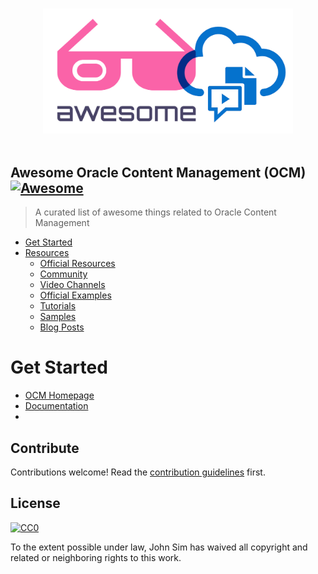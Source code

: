 <p align="center">
  <br>
  <img width="400" src="./awesome.png" alt="logo of awesome-OCM repository">
  <br>
  <br>
</p>

## Awesome Oracle Content Management (OCM) [![Awesome](https://awesome.re/badge.svg)](https://awesome.re)


> A curated list of awesome things related to Oracle Content Management

- [Get Started](#get-started)
- [Resources](#resources)
  - [Official Resources](#official-resources)
  - [Community](#community)
  - [Video Channels](#youtube-channels)
  - [Official Examples](#official-examples)
  - [Tutorials](#tutorials)
  - [Samples](#examples)
  - [Blog Posts](#blog-posts)

# Get Started
 - [OCM Homepage](https://www.oracle.com/uk/content-management)
 - [Documentation](https://docs.oracle.com/en/cloud/paas/content-cloud/)
 - 
## Contribute

Contributions welcome! Read the [contribution guidelines](contributing.md) first.


## License

[![CC0](https://mirrors.creativecommons.org/presskit/buttons/88x31/svg/cc-zero.svg)](https://creativecommons.org/publicdomain/zero/1.0)

To the extent possible under law, John Sim has waived all copyright and
related or neighboring rights to this work.
